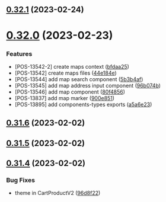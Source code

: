 ## [0.32.1](https://github.com/idbi/components/compare/v0.32.0...v0.32.1) (2023-02-24)



# [0.32.0](https://github.com/idbi/components/compare/v0.31.6...v0.32.0) (2023-02-23)


### Features

* [POS-13542-2] create maps context ([bfdaa25](https://github.com/idbi/components/commit/bfdaa25149a2f2a612380fcca430cc953f682f9a))
* [POS-13542] create maps files ([44e184e](https://github.com/idbi/components/commit/44e184e9b2df1eb6ab6baff1e92f6aa5950de22c))
* [POS-13544] add map search component ([5b3b4af](https://github.com/idbi/components/commit/5b3b4af9d83742929855a412d1ddbda27fecd59d))
* [POS-13545] add map address input component ([96b074b](https://github.com/idbi/components/commit/96b074bcda863f5e00413f23dc874fb854f76068))
* [POS-13546] add map component ([80f4856](https://github.com/idbi/components/commit/80f485635976d473feaeb92905ef8cf9505e931c))
* [POS-13837] add map marker ([900e851](https://github.com/idbi/components/commit/900e8514e185963c0821325e502e9150a6ab600e))
* [POS-13895] add components-types exports ([a5a6e23](https://github.com/idbi/components/commit/a5a6e236a40d35214e0ff83074b486415a87c8db))



## [0.31.6](https://github.com/idbi/components/compare/v0.31.5...v0.31.6) (2023-02-02)



## [0.31.5](https://github.com/idbi/components/compare/v0.31.4...v0.31.5) (2023-02-02)



## [0.31.4](https://github.com/idbi/components/compare/v0.31.3...v0.31.4) (2023-02-02)


### Bug Fixes

* theme in CartProductV2 ([96d8f22](https://github.com/idbi/components/commit/96d8f22043aae49ce4207bc8b85bbddba10dadf5))




